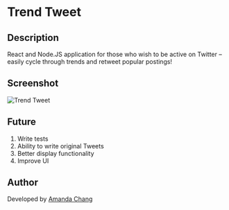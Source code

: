 # Trend Tweet

## Description

React and Node.JS application for those who wish to be active on Twitter – easily cycle through trends and retweet popular postings!

## Screenshot

![Trend Tweet](http://www.amandachang.codes/img/trend.jpg)

## Future

1. Write tests
2. Ability to write original Tweets
3. Better display functionality
4. Improve UI

## Author

Developed by [Amanda Chang](https://www.linkedin.com/in/changamanda1)
